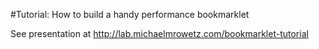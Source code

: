#Tutorial: How to build a handy performance bookmarklet

See presentation at http://lab.michaelmrowetz.com/bookmarklet-tutorial